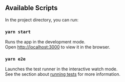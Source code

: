 ## Available Scripts

In the project directory, you can run:

### `yarn start`

Runs the app in the development mode.\
Open [http://localhost:3000](http://localhost:3000) to view it in the browser.

### `yarn e2e`

Launches the test runner in the interactive watch mode.\
See the section about [running tests](https://facebook.github.io/create-react-app/docs/running-tests) for more information.
